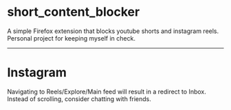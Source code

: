 # short_content_blocker
A simple Firefox extension that blocks youtube shorts and instagram reels. Personal project for keeping myself in check.

---

# Instagram

Navigating to Reels/Explore/Main feed will result in a redirect to Inbox. Instead of scrolling, consider chatting with friends.